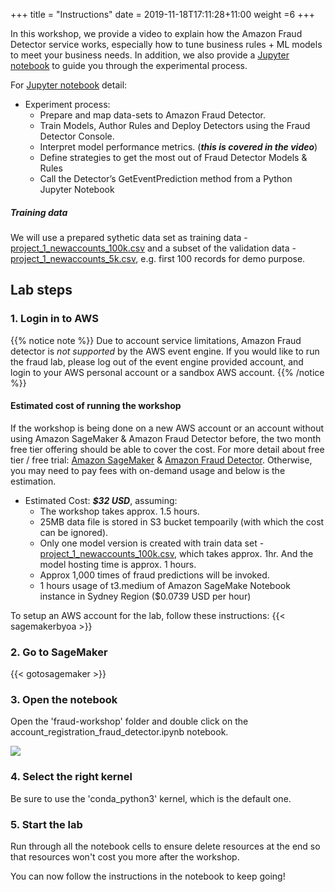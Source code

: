 +++
title = "Instructions"
date = 2019-11-18T17:11:28+11:00
weight =6
+++

In this workshop, we provide a video to explain how the Amazon Fraud Detector service works, especially how to tune business rules + ML models to meet your business needs. In addition, we also provide a [Jupyter notebook](https://github.com/tom5610/amazon-fraud-detector-workshop/blob/master/account_registration_fraud_detector.ipynb) to guide you through the experimental process.

For [Jupyter notebook](https://github.com/tom5610/amazon-fraud-detector-workshop/blob/master/account_registration_fraud_detector.ipynb) detail:

* Experiment process:
  * Prepare and map data-sets to Amazon Fraud Detector.
  * Train Models, Author Rules and Deploy Detectors using the Fraud Detector Console.
  * Interpret model performance metrics. (***this is covered in the video***)
  * Define strategies to get the most out of Fraud Detector Models & Rules
  * Call the Detector’s GetEventPrediction method from a Python Jupyter Notebook  

##### Training data
We will use a prepared sythetic data set as training data -
[project_1_newaccounts_100k.csv](https://github.com/tom5610/amazon-fraud-detector-workshop/blob/master/project_1_newaccounts_100k.csv) 
and a subset of the validation data - [project_1_newaccounts_5k.csv](https://github.com/tom5610/amazon-fraud-detector-workshop/blob/master/project_1_newaccounts_5k.csv), 
e.g. first 100 records for demo purpose.


## Lab steps

### 1. Login in to AWS
{{% notice note %}} 
Due to account service limitations, Amazon Fraud detector is *not supported* by the AWS event engine. 
If you would like to run the fraud lab, please log out of the event engine provided account, and 
login to your AWS personal account or a sandbox AWS account. 
{{% /notice %}}

#### Estimated cost of running the workshop
If the workshop is being done on a new AWS account or an account without using Amazon 
SageMaker & Amazon Fraud Detector before, the two month free tier offering should be able to cover the cost. 
For more detail about free tier / free trial: [Amazon SageMaker](https://aws.amazon.com/sagemaker/pricing/) & 
[Amazon Fraud Detector](https://aws.amazon.com/fraud-detector/pricing/). 
Otherwise, you may need to pay fees with on-demand usage and below is the estimation.

* Estimated Cost: ***$32 USD***, assuming:
  * The workshop takes approx. 1.5 hours.
  * 25MB data file is stored in S3 bucket tempoarily (with which the cost can be ignored).
  * Only one model version is created with train data set - [project_1_newaccounts_100k.csv](./project_1_newaccounts_100k.csv), which takes approx. 1hr. And the model hosting time is approx. 1 hours.
  * Approx 1,000 times of fraud predictions will be invoked.
  * 1 hours usage of t3.medium of Amazon SageMake Notebook instance in Sydney Region ($0.0739 USD per hour)
  
To setup an AWS account for the lab, follow these instructions:
{{< sagemakerbyoa >}}


### 2. Go to SageMaker
{{< gotosagemaker >}}


### 3. Open the notebook
Open the 'fraud-workshop' folder and double click on the account_registration_fraud_detector.ipynb notebook.

![](/images/module-fraud-detector/fraud_detector_jupyter_notebook.png)


### 4. Select the right kernel
Be sure to use the 'conda_python3' kernel, which is the default one.


### 5. Start the lab
Run through all the notebook cells to ensure delete resources at the end so that resources won't cost you more after the workshop.

You can now follow the instructions in the notebook to keep going!
